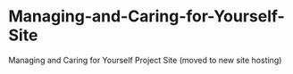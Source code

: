 # Managing-and-Caring-for-Yourself-Site
Managing and Caring for Yourself Project Site (moved to new site hosting)
